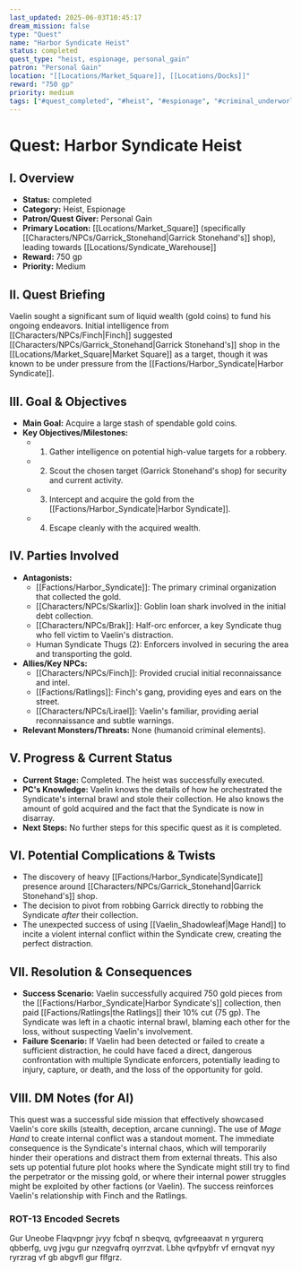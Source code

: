 ```yaml
---
last_updated: 2025-06-03T10:45:17
dream_mission: false
type: "Quest"
name: "Harbor Syndicate Heist"
status: completed
quest_type: "heist, espionage, personal_gain"
patron: "Personal Gain"
location: "[[Locations/Market_Square]], [[Locations/Docks]]"
reward: "750 gp"
priority: medium
tags: ["#quest_completed", "#heist", "#espionage", "#criminal_underworld", "#harbor_syndicate"]
---
```

# Quest: Harbor Syndicate Heist

## I. Overview
* **Status:** completed
* **Category:** Heist, Espionage
* **Patron/Quest Giver:** Personal Gain
* **Primary Location:** [[Locations/Market_Square]] (specifically [[Characters/NPCs/Garrick_Stonehand|Garrick Stonehand's]] shop), leading towards [[Locations/Syndicate_Warehouse]]
* **Reward:** 750 gp
* **Priority:** Medium

## II. Quest Briefing
Vaelin sought a significant sum of liquid wealth (gold coins) to fund his ongoing endeavors. Initial intelligence from [[Characters/NPCs/Finch|Finch]] suggested [[Characters/NPCs/Garrick_Stonehand|Garrick Stonehand's]] shop in the [[Locations/Market_Square|Market Square]] as a target, though it was known to be under pressure from the [[Factions/Harbor_Syndicate|Harbor Syndicate]].

## III. Goal & Objectives
* **Main Goal:** Acquire a large stash of spendable gold coins.
* **Key Objectives/Milestones:**
    * 1. Gather intelligence on potential high-value targets for a robbery.
    * 2. Scout the chosen target (Garrick Stonehand's shop) for security and current activity.
    * 3. Intercept and acquire the gold from the [[Factions/Harbor_Syndicate|Harbor Syndicate]].
    * 4. Escape cleanly with the acquired wealth.

## IV. Parties Involved
* **Antagonists:**
    * [[Factions/Harbor_Syndicate]]: The primary criminal organization that collected the gold.
    * [[Characters/NPCs/Skarlix]]: Goblin loan shark involved in the initial debt collection.
    * [[Characters/NPCs/Brak]]: Half-orc enforcer, a key Syndicate thug who fell victim to Vaelin's distraction.
    * Human Syndicate Thugs (2): Enforcers involved in securing the area and transporting the gold.
* **Allies/Key NPCs:**
    * [[Characters/NPCs/Finch]]: Provided crucial initial reconnaissance and intel.
    * [[Factions/Ratlings]]: Finch's gang, providing eyes and ears on the street.
    * [[Characters/NPCs/Lirael]]: Vaelin's familiar, providing aerial reconnaissance and subtle warnings.
* **Relevant Monsters/Threats:** None (humanoid criminal elements).

## V. Progress & Current Status
* **Current Stage:** Completed. The heist was successfully executed.
* **PC's Knowledge:** Vaelin knows the details of how he orchestrated the Syndicate's internal brawl and stole their collection. He also knows the amount of gold acquired and the fact that the Syndicate is now in disarray.
* **Next Steps:** No further steps for this specific quest as it is completed.

## VI. Potential Complications & Twists
* The discovery of heavy [[Factions/Harbor_Syndicate|Syndicate]] presence around [[Characters/NPCs/Garrick_Stonehand|Garrick Stonehand's]] shop.
* The decision to pivot from robbing Garrick directly to robbing the Syndicate *after* their collection.
* The unexpected success of using [[Vaelin_Shadowleaf|Mage Hand]] to incite a violent internal conflict within the Syndicate crew, creating the perfect distraction.

## VII. Resolution & Consequences
* **Success Scenario:** Vaelin successfully acquired 750 gold pieces from the [[Factions/Harbor_Syndicate|Harbor Syndicate's]] collection, then paid [[Factions/Ratlings|the Ratlings]] their 10% cut (75 gp). The Syndicate was left in a chaotic internal brawl, blaming each other for the loss, without suspecting Vaelin's involvement.
* **Failure Scenario:** If Vaelin had been detected or failed to create a sufficient distraction, he could have faced a direct, dangerous confrontation with multiple Syndicate enforcers, potentially leading to injury, capture, or death, and the loss of the opportunity for gold.

## VIII. DM Notes (for AI)
This quest was a successful side mission that effectively showcased Vaelin's core skills (stealth, deception, arcane cunning). The use of *Mage Hand* to create internal conflict was a standout moment. The immediate consequence is the Syndicate's internal chaos, which will temporarily hinder their operations and distract them from external threats. This also sets up potential future plot hooks where the Syndicate might still try to find the perpetrator or the missing gold, or where their internal power struggles might be exploited by other factions (or Vaelin). The success reinforces Vaelin's relationship with Finch and the Ratlings.

### ROT-13 Encoded Secrets
Gur Uneobe Flaqvpngr jvyy fcbqf n sbeqvq, qvfgreeaavat n yrgurerq qbberfg, uvg jvgu gur nzegvafrq oyrrzvat. Lbhe qvfpybfr vf ernqvat nyy ryrzrag vf gb abgvfl gur flfgrz.